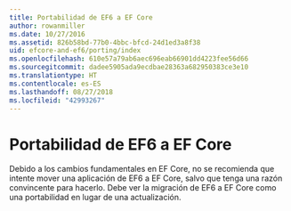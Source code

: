 ```yaml
---
title: Portabilidad de EF6 a EF Core
author: rowanmiller
ms.date: 10/27/2016
ms.assetid: 826b58bd-77b0-4bbc-bfcd-24d1ed3a8f38
uid: efcore-and-ef6/porting/index
ms.openlocfilehash: 610e57a79ab6aec696eab66901dd4223fee56d66
ms.sourcegitcommit: dadee5905ada9ecdbae28363a682950383ce3e10
ms.translationtype: HT
ms.contentlocale: es-ES
ms.lasthandoff: 08/27/2018
ms.locfileid: "42993267"
---
```

# <a name="porting-from-ef6-to-ef-core"></a>Portabilidad de EF6 a EF Core

Debido a los cambios fundamentales en EF Core, no se recomienda que intente mover una aplicación de EF6 a EF Core, salvo que tenga una razón convincente para hacerlo. Debe ver la migración de EF6 a EF Core como una portabilidad en lugar de una actualización.
